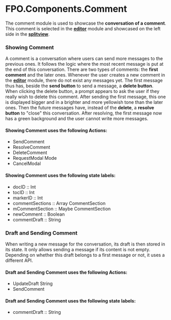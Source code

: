 # FPO.Components.Comment

The comment module is used to showcase the **conversation of a comment**. This comment is selected in the **[editor](52-Editor.md)** module and showcased on the left side in the **[splitview](51-Splitview.md)**.

### Showing Comment

A comment is a conversation where users can send more messages to the previous ones. It follows the logic where the most recent message is put at the end of this conversation. There are two types of comments: the **first comment** and the later ones. Whenever the user creates a new comment in the **[editor](52-Editor.md)** module, there do not exist any messages yet. The first message thus has, beside the **send button** to send a message, a **delete button**. When clicking the delete button, a prompt appears to ask the user if they really wish to delete this comment. After sending the first message, this one is displayed bigger and in a brighter and more yellowish tone than the later ones. Then the future messages have, instead of the **delete**, a **resolve button** to "close" this conversation. After resolving, the first message now has a green background and the user cannot write more messages.

#### Showing Comment uses the following Actions:

- SendComment
- ResolveComment
- DeleteComment
- RequestModal Mode
- CancelModal

#### Showing Comment uses the following state labels:

- docID :: Int
- tocID :: Int
- markerID :: Int
- commentSections :: Array CommentSection
- mCommentSection :: Maybe CommentSection
- newComment :: Boolean
- commentDraft :: String

### Draft and Sending Comment

When writing a new message for the conversation, its draft is then stored in its state. It only allows sending a message if its content is not empty. Depending on whether this draft belongs to a first message or not, it uses a different API.

#### Draft and Sending Comment uses the following Actions:

- UpdateDraft String
- SendComment

#### Draft and Sending Comment uses the following state labels:

- commentDraft :: String
